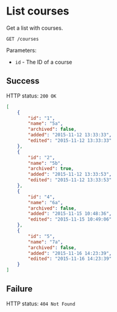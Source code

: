 # List courses

Get a list with courses.

```
GET /courses
```

Parameters:

- `id` - The ID of a course

## Success

HTTP status: `200 OK`

```json
[
    {
        "id": "1",
        "name": "5a",
        "archived": false,
        "added": "2015-11-12 13:33:33",
        "edited": "2015-11-12 13:33:33"
    },
    {
        "id": "2",
        "name": "5b",
        "archived": true,
        "added": "2015-11-12 13:33:53",
        "edited": "2015-11-12 13:33:53"
    },
    {
        "id": "4",
        "name": "6a",
        "archived": false,
        "added": "2015-11-15 10:48:36",
        "edited": "2015-11-15 10:49:06"
    },
    {
        "id": "5",
        "name": "7a",
        "archived": false,
        "added": "2015-11-16 14:23:39",
        "edited": "2015-11-16 14:23:39"
    }
]
```

## Failure

HTTP status: `404 Not Found`
